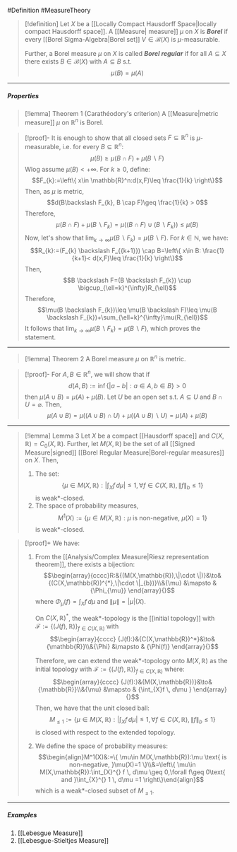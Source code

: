 #Definition #MeasureTheory 

> [!definition]
> Let $X$ be a [[Locally Compact Hausdorff Space|locally compact Hausdorff space]]. A [[Measure| measure]] $\mu$ on $X$ is ***Borel*** if every [[Borel Sigma-Algebra|Borel set]] $V\in \mathcal{B}(X)$ is $\mu$-measurable.
> 
> Further, a Borel measure $\mu$ on $X$ is called ***Borel regular*** if for all $A \subseteq X$ there exists $B\in \mathcal{B}(X)$ with $A \subseteq B$ s.t. $$\mu(B)=\mu(A)$$
---
##### Properties
> [!lemma] Theorem 1 (Carathéodory's criterion)
> A [[Measure|metric measure]] $\mu$ on $\mathbb{R}^n$ is Borel.

> [!proof]-
> It is enough to show that all closed sets $F\subseteq \mathbb{R}^n$ is $\mu$-measurable, i.e. for every $B \subseteq \mathbb{R}^n$: $$\mu(B)\geq \mu(B \cap F)+ \mu(B \backslash F)$$
> Wlog assume $\mu(B)<+\infty$. For $k \geq 0$, define: $$F_{k}:=\left\{  x\in \mathbb{R}^n:d(x,F)\leq \frac{1}{k}  \right\}$$Then, as $\mu$ is metric, $$d(B\backslash F_{k}, B \cap F)\geq \frac{1}{k} > 0$$Therefore, $$\mu(B \cap F)+\mu(B \backslash F_{k})=\mu((B\cap F)\cup(B \backslash F_{k}))\leq\mu(B)$$Now, let's show that $\lim_{ k \to \infty }\mu(B \backslash F_{k})=\mu(B \backslash F)$. For $k\in \mathbb{N}$, we have: $$R_{k}:=(F_{k} \backslash F_{{k+1}}) \cap B=\left\{  x\in B: \frac{1}{k+1}< d(x,F)\leq \frac{1}{k}  \right\}$$Then, $$B \backslash F=(B \backslash F_{k}) \cup \bigcup_{\ell=k}^{\infty}R_{\ell}$$Therefore, $$\mu(B \backslash F_{k})\leq \mu(B \backslash F)\leq \mu(B \backslash F_{k})+\sum_{\ell=k}^{\infty}\mu(R_{\ell})$$It follows that $\lim_{ k \to \infty }\mu(B \backslash F_{k})=\mu(B \backslash F)$, which proves the statement.
---
> [!lemma] Theorem 2
> A Borel measure $\mu$ on $\mathbb{R}^n$ is metric.

> [!proof]-
> For $A,B \in \mathbb{R}^n$, we will show that if $$d(A,B):=\inf \{ |a-b|: a\in A,b\in B\}>0$$then $\mu(A \cup B)=\mu(A)+\mu(B)$. Let $U$ be an open set s.t. $A \subseteq U$ and $B \cap U = \varnothing$. Then, $$\mu(A \cup B)=\mu((A\cup B)\cap U)+\mu((A\cup B)\backslash U)=\mu(A)+\mu(B)$$
---
> [!lemma] Lemma 3
> Let $X$ be a compact [[Hausdorff space]] and $C(X,\mathbb{R})=C_{0}(X,\mathbb{R})$. Further, let $M(X,\mathbb{R})$ be the set of all [[Signed Measure|signed]] [[Borel Regular Measure|Borel-regular measures]] on $X$. Then, 
> 1. The set: $$\left\{  \mu\in  M(X,\mathbb{R}): \left| \int_{X}^{} f \, d\mu  \right| \leq 1,\forall f\in C(X,\mathbb{R}), \left\| f \right\| _{b}\leq 1 \right\}$$
>  is weak\*-closed.
> 2. The space of probability measures, $$M^1(X):=\{ \mu\in M(X,\mathbb{R}):\mu \text{ is non-negative, }\mu(X)=1 \}$$is weak\*-closed.
		
> [!proof]+
> We have: 
> 1. From the [[Analysis/Complex Measure|Riesz representation theorem]], there exists a bijection: $$\begin{array}{cccc}R:&{(M(X,\mathbb{R}),\|\cdot \|)}&\to&{(C(X,\mathbb{R})^{*},\|\cdot \|_{b})}\\&{\mu} &\mapsto & {\Phi_{\mu}} \end{array}{}$$
> where $\Phi_{\mu}(f)=\int_{X}^{} f \, d\mu$ and $\|\mu\|=\left| \mu \right|(X)$.
> 
>    On $C(X,\mathbb{R})^{*}$, the weak\*-topology is the [[initial topology]] with $\mathcal{F}:=\{ (J(f),\mathbb{R}) \}_{f\in C(X,\mathbb{R})}$ with $$\begin{array}{cccc} {J(f):}&{C(X,\mathbb{R})^*}&\to&{\mathbb{R}}\\&{\Phi} &\mapsto & {\Phi(f)} \end{array}{}$$
> 
>    Therefore, we can extend the weak\*-topology onto $M(X,\mathbb{R})$ as the initial topology with $\mathcal{F}:=\{ (J(f),\mathbb{R}) \}_{f\in C(X,\mathbb{R})}$ where: $$\begin{array}{cccc} {J(f):}&{M(X,\mathbb{R})}&\to&{\mathbb{R}}\\&{\mu} &\mapsto & {\int_{X}f  \, d\mu } \end{array}{}$$Then, we have that the unit closed ball: $$M_{\leq 1}:=\left\{  \mu\in  M(X,\mathbb{R}): \left| \int_{X}^{} f \, d\mu  \right| \leq 1,\forall f\in C(X,\mathbb{R}), \left\| f \right\| _{b}\leq 1 \right\}$$is closed with respect to the extended topology. 
> 
> 2. We define the space of probability measures:
> $$\begin{align}M^1(X)&:=\{ \mu\in M(X,\mathbb{R}):\mu \text{ is non-negative, }\mu(X)=1 \}\\&=\left\{  \mu\in M(X,\mathbb{R}):\int_{X}^{} f \, d\mu \geq 0,\forall f\geq 0\text{ and }\int_{X}^{} 1 \, d\mu =1  \right\}\end{align}$$
> which is a weak\*-closed subset of $M_{\leq 1}$.
---
##### Examples
1. [[Lebesgue Measure]]
2. [[Lebesgue-Stieltjes Measure]]